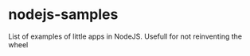 nodejs-samples
==============

List of examples of little apps in NodeJS. Usefull for not reinventing the wheel